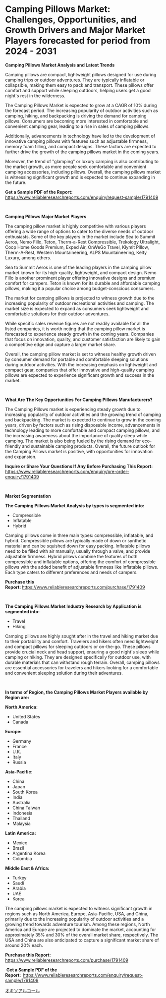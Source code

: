 <p><h1>Camping Pillows Market: Challenges, Opportunities, and Growth Drivers and Major Market Players forecasted for period from 2024 - 2031</h1></p><p><strong>Camping Pillows Market Analysis and Latest Trends</strong></p>
<p><p>Camping pillows are compact, lightweight pillows designed for use during camping trips or outdoor adventures. They are typically inflatable or collapsible, making them easy to pack and transport. These pillows offer comfort and support while sleeping outdoors, helping users get a good night's rest in the wilderness.</p><p>The Camping Pillows Market is expected to grow at a CAGR of 10% during the forecast period. The increasing popularity of outdoor activities such as camping, hiking, and backpacking is driving the demand for camping pillows. Consumers are becoming more interested in comfortable and convenient camping gear, leading to a rise in sales of camping pillows.</p><p>Additionally, advancements in technology have led to the development of innovative camping pillows with features such as adjustable firmness, memory foam filling, and compact designs. These factors are expected to further drive the growth of the camping pillows market in the coming years.</p><p>Moreover, the trend of "glamping" or luxury camping is also contributing to the market growth, as more people seek comfortable and convenient camping accessories, including pillows. Overall, the camping pillows market is witnessing significant growth and is expected to continue expanding in the future.</p></p>
<p><strong>Get a Sample PDF of the Report:&nbsp;</strong> <a href="https://www.reliableresearchreports.com/enquiry/request-sample/1791409">https://www.reliableresearchreports.com/enquiry/request-sample/1791409</a></p>
<p>&nbsp;</p>
<p><strong>Camping Pillows Major Market Players</strong></p>
<p><p>The camping pillow market is highly competitive with various players offering a wide range of options to cater to the diverse needs of outdoor enthusiasts. Some of the key players in the market include Sea to Summit Aeros, Nemo Fillo, Teton, Therm-a-Rest Compressible, Trekology Ultralight, Coop Home Goods Premium, Exped Air, OnWeGo Travel, Klymit Pillow, Therm-A-Rest, Western Mountaineering, ALPS Mountaineering, Kelty Luxury, among others.</p><p>Sea to Summit Aeros is one of the leading players in the camping pillow market known for its high-quality, lightweight, and compact design. Nemo Fillo is another prominent player offering innovative designs and premium comfort for campers. Teton is known for its durable and affordable camping pillows, making it a popular choice among budget-conscious consumers.</p><p>The market for camping pillows is projected to witness growth due to the increasing popularity of outdoor recreational activities and camping. The market size is expected to expand as consumers seek lightweight and comfortable solutions for their outdoor adventures.</p><p>While specific sales revenue figures are not readily available for all the listed companies, it is worth noting that the camping pillow market is forecasted to experience steady growth in the coming years. Companies that focus on innovation, quality, and customer satisfaction are likely to gain a competitive edge and capture a larger market share.</p><p>Overall, the camping pillow market is set to witness healthy growth driven by consumer demand for portable and comfortable sleeping solutions during outdoor activities. With the increasing emphasis on lightweight and compact gear, companies that offer innovative and high-quality camping pillows are expected to experience significant growth and success in the market.</p></p>
<p>&nbsp;</p>
<p><strong>What Are The Key Opportunities For Camping Pillows Manufacturers?</strong></p>
<p><p>The Camping Pillows market is experiencing steady growth due to increasing popularity of outdoor activities and the growing trend of camping and backpacking. The market is expected to continue to grow in the coming years, driven by factors such as rising disposable income, advancements in technology leading to more comfortable and compact camping pillows, and the increasing awareness about the importance of quality sleep while camping. The market is also being fueled by the rising demand for eco-friendly and sustainable camping products. Overall, the future outlook for the Camping Pillows market is positive, with opportunities for innovation and expansion.</p></p>
<p><strong>Inquire or Share Your Questions If Any Before Purchasing This Report:</strong> <a href="https://www.reliableresearchreports.com/enquiry/pre-order-enquiry/1791409">https://www.reliableresearchreports.com/enquiry/pre-order-enquiry/1791409</a></p>
<p>&nbsp;</p>
<p><strong>Market Segmentation</strong></p>
<p><strong>The Camping Pillows Market Analysis by types is segmented into:</strong></p>
<p><ul><li>Compressible</li><li>Inflatable</li><li>Hybrid</li></ul></p>
<p><p>Camping pillows come in three main types: compressible, inflatable, and hybrid. Compressible pillows are typically made of down or synthetic material and can be squished down for easy packing. Inflatable pillows need to be filled with air manually, usually through a valve, and provide adjustable firmness. Hybrid pillows combine the features of both compressible and inflatable options, offering the comfort of compressible pillows with the added benefit of adjustable firmness like inflatable pillows. Each type caters to different preferences and needs of campers.</p></p>
<p><strong>Purchase this Report:&nbsp;</strong><a href="https://www.reliableresearchreports.com/purchase/1791409">https://www.reliableresearchreports.com/purchase/1791409</a></p>
<p>&nbsp;</p>
<p><strong>The Camping Pillows Market Industry Research by Application is segmented into:</strong></p>
<p><ul><li>Travel</li><li>Hiking</li></ul></p>
<p><p>Camping pillows are highly sought after in the travel and hiking market due to their portability and comfort. Travelers and hikers often need lightweight and compact pillows for sleeping outdoors or on-the-go. These pillows provide crucial neck and head support, ensuring a good night's sleep while camping or hiking. They are designed specifically for outdoor use, with durable materials that can withstand rough terrain. Overall, camping pillows are essential accessories for travelers and hikers looking for a comfortable and convenient sleeping solution during their adventures.</p></p>
<p>&nbsp;</p>
<p><strong>In terms of Region, the Camping Pillows Market Players available by Region are:</strong></p>
<p>
    <p> <strong> North America: </strong>
        <ul>
            <li>United States</li>
            <li>Canada</li>
        </ul>
        </p> 
    <p> <strong> Europe: </strong>
        <ul>
            <li>Germany</li>
            <li>France</li>
            <li>U.K.</li>
            <li>Italy</li>
            <li>Russia</li>
        </ul>
        </p> 
    <p> <strong> Asia-Pacific: </strong>
        <ul>
            <li>China</li>
            <li>Japan</li>
            <li>South Korea</li>
            <li>India</li>
            <li>Australia</li>
            <li>China Taiwan</li>
            <li>Indonesia</li>
            <li>Thailand</li>
            <li>Malaysia</li>
        </ul>
        </p> 
    <p> <strong> Latin America: </strong>
        <ul>
            <li>Mexico</li>
            <li>Brazil</li>
            <li>Argentina Korea</li>
            <li>Colombia</li>
        </ul>
        </p> 
    <p> <strong> Middle East & Africa: </strong>
        <ul>
            <li>Turkey</li>
            <li>Saudi</li>
            <li>Arabia</li>
            <li>UAE</li>
            <li>Korea</li>
        </ul>
    </p>
    </p>
<p><p>The camping pillows market is expected to witness significant growth in regions such as North America, Europe, Asia-Pacific, USA, and China, primarily due to the increasing popularity of outdoor activities and a growing trend towards adventure tourism. Among these regions, North America and Europe are projected to dominate the market, accounting for approximately 35% and 30% of the overall market share, respectively. The USA and China are also anticipated to capture a significant market share of around 20% each.</p></p>
<p><strong>Purchase this Report: </strong><a href="https://www.reliableresearchreports.com/purchase/1791409">https://www.reliableresearchreports.com/purchase/1791409</a></p>
<p>&nbsp;<strong>Get a Sample PDF of the Report:&nbsp;&nbsp;</strong><a href="https://www.reliableresearchreports.com/enquiry/request-sample/1791409">https://www.reliableresearchreports.com/enquiry/request-sample/1791409</a></p>
<p><strong></strong></p>
<p><p><a href="https://github.com/oqoeusbvpadwjs08/Market-Research-Report-List-1/blob/main/48380913793.md">オキソアルコール</a></p></p>